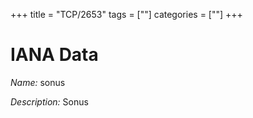 +++
title = "TCP/2653"
tags = [""]
categories = [""]
+++

# IANA Data

_Name:_ sonus

_Description:_ Sonus


